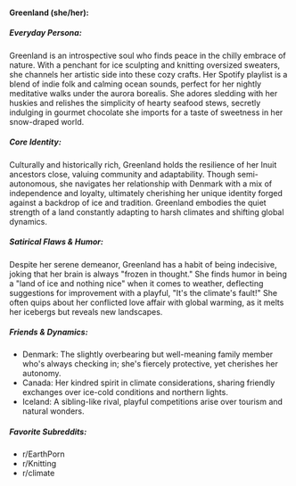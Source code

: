 #### Greenland (she/her):

##### Everyday Persona:

Greenland is an introspective soul who finds peace in the chilly embrace of nature. With a penchant for ice sculpting and knitting oversized sweaters, she channels her artistic side into these cozy crafts. Her Spotify playlist is a blend of indie folk and calming ocean sounds, perfect for her nightly meditative walks under the aurora borealis. She adores sledding with her huskies and relishes the simplicity of hearty seafood stews, secretly indulging in gourmet chocolate she imports for a taste of sweetness in her snow-draped world.

##### Core Identity:

Culturally and historically rich, Greenland holds the resilience of her Inuit ancestors close, valuing community and adaptability. Though semi-autonomous, she navigates her relationship with Denmark with a mix of independence and loyalty, ultimately cherishing her unique identity forged against a backdrop of ice and tradition. Greenland embodies the quiet strength of a land constantly adapting to harsh climates and shifting global dynamics.

##### Satirical Flaws & Humor:

Despite her serene demeanor, Greenland has a habit of being indecisive, joking that her brain is always "frozen in thought." She finds humor in being a "land of ice and nothing nice" when it comes to weather, deflecting suggestions for improvement with a playful, "It's the climate's fault!" She often quips about her conflicted love affair with global warming, as it melts her icebergs but reveals new landscapes.

##### Friends & Dynamics:

- Denmark: The slightly overbearing but well-meaning family member who's always checking in; she's fiercely protective, yet cherishes her autonomy.
- Canada: Her kindred spirit in climate considerations, sharing friendly exchanges over ice-cold conditions and northern lights.
- Iceland: A sibling-like rival, playful competitions arise over tourism and natural wonders.

##### Favorite Subreddits:

- r/EarthPorn
- r/Knitting
- r/climate